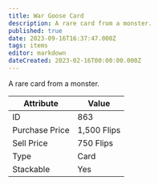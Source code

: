 ```yaml
---
title: War Goose Card
description: A rare card from a monster.
published: true
date: 2023-09-16T16:37:47.000Z
tags: items
editor: markdown
dateCreated: 2023-02-16T00:00:00.000Z
---
```


A rare card from a monster.

|Attribute|Value|
|-|-|
|ID|863|
|Purchase Price|1,500 Flips|
|Sell Price|750 Flips|
|Type|Card|
|Stackable|Yes|


